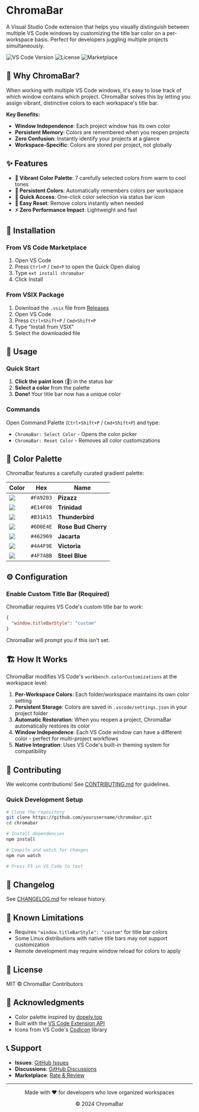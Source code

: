 # ChromaBar

A Visual Studio Code extension that helps you visually distinguish between multiple VS Code windows by customizing the title bar color on a per-workspace basis. Perfect for developers juggling multiple projects simultaneously.

![VS Code Version](https://img.shields.io/badge/VS%20Code-%3E%3D1.74.0-blue)
![License](https://img.shields.io/badge/license-MIT-green)
![Marketplace](https://img.shields.io/badge/marketplace-ChromaBar-orange)

## 🎯 Why ChromaBar?

When working with multiple VS Code windows, it's easy to lose track of which window contains which project. ChromaBar solves this by letting you assign vibrant, distinctive colors to each workspace's title bar. 

**Key Benefits:**
- **Window Independence**: Each project window has its own color
- **Persistent Memory**: Colors are remembered when you reopen projects
- **Zero Confusion**: Instantly identify your projects at a glance
- **Workspace-Specific**: Colors are stored per project, not globally

## ✨ Features

- **🎨 Vibrant Color Palette**: 7 carefully selected colors from warm to cool tones
- **💾 Persistent Colors**: Automatically remembers colors per workspace
- **🎯 Quick Access**: One-click color selection via status bar icon
- **🔄 Easy Reset**: Remove colors instantly when needed
- **⚡ Zero Performance Impact**: Lightweight and fast

## 🚀 Installation

### From VS Code Marketplace

1. Open VS Code
2. Press `Ctrl+P` / `Cmd+P` to open the Quick Open dialog
3. Type `ext install chromabar`
4. Click Install

### From VSIX Package

1. Download the `.vsix` file from [Releases](https://github.com/yourusername/chromabar/releases)
2. Open VS Code
3. Press `Ctrl+Shift+P` / `Cmd+Shift+P`
4. Type "Install from VSIX"
5. Select the downloaded file

## 📖 Usage

### Quick Start

1. **Click the paint icon** (🎨) in the status bar
2. **Select a color** from the palette
3. **Done!** Your title bar now has a unique color

### Commands

Open Command Palette (`Ctrl+Shift+P` / `Cmd+Shift+P`) and type:

- `ChromaBar: Select Color` - Opens the color picker
- `ChromaBar: Reset Color` - Removes all color customizations

## 🎨 Color Palette

ChromaBar features a carefully curated gradient palette:

| Color | Hex | Name |
|-------|-----|------|
| ![](https://img.shields.io/badge/--%23FA9203?style=flat) | `#FA9203` | **Pizazz** |
| ![](https://img.shields.io/badge/--%23E14F08?style=flat) | `#E14F08` | **Trinidad** |
| ![](https://img.shields.io/badge/--%23B31A15?style=flat) | `#B31A15` | **Thunderbird** |
| ![](https://img.shields.io/badge/--%236D0E4E?style=flat) | `#6D0E4E` | **Rose Bud Cherry** |
| ![](https://img.shields.io/badge/--%23462969?style=flat) | `#462969` | **Jacarta** |
| ![](https://img.shields.io/badge/--%234A4F9E?style=flat) | `#4A4F9E` | **Victoria** |
| ![](https://img.shields.io/badge/--%234F7ABB?style=flat) | `#4F7ABB` | **Steel Blue** |

## ⚙️ Configuration

### Enable Custom Title Bar (Required)

ChromaBar requires VS Code's custom title bar to work:

```json
{
  "window.titleBarStyle": "custom"
}
```

ChromaBar will prompt you if this isn't set.

## 🏗️ How It Works

ChromaBar modifies VS Code's `workbench.colorCustomizations` at the workspace level:

1. **Per-Workspace Colors**: Each folder/workspace maintains its own color setting
2. **Persistent Storage**: Colors are saved in `.vscode/settings.json` in your project folder
3. **Automatic Restoration**: When you reopen a project, ChromaBar automatically restores its color
4. **Window Independence**: Each VS Code window can have a different color - perfect for multi-project workflows
5. **Native Integration**: Uses VS Code's built-in theming system for compatibility

## 🤝 Contributing

We welcome contributions! See [CONTRIBUTING.md](CONTRIBUTING.md) for guidelines.

### Quick Development Setup

```bash
# Clone the repository
git clone https://github.com/yourusername/chromabar.git
cd chromabar

# Install dependencies
npm install

# Compile and watch for changes
npm run watch

# Press F5 in VS Code to test
```

## 📝 Changelog

See [CHANGELOG.md](CHANGELOG.md) for release history.

## 🐛 Known Limitations

- Requires `"window.titleBarStyle": "custom"` for title bar colors
- Some Linux distributions with native title bars may not support customization
- Remote development may require window reload for colors to apply

## 📜 License

MIT © ChromaBar Contributors

## 🙏 Acknowledgments

- Color palette inspired by [dopely.top](https://dopely.top)
- Built with the [VS Code Extension API](https://code.visualstudio.com/api)
- Icons from VS Code's [Codicon](https://microsoft.github.io/vscode-codicons/dist/codicon.html) library

## 📞 Support

- **Issues**: [GitHub Issues](https://github.com/yourusername/chromabar/issues)
- **Discussions**: [GitHub Discussions](https://github.com/yourusername/chromabar/discussions)
- **Marketplace**: [Rate & Review](https://marketplace.visualstudio.com/items?itemName=chromabar)

---

<p align="center">Made with ❤️ for developers who love organized workspaces</p>
<p align="center">© 2024 ChromaBar</p>